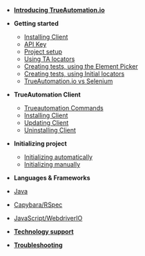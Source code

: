<!-- docs/_sidebar.md -->

* [**Introducing TrueAutomation.io**](/introducing-ta/introducing-ta.md)
  

* **Getting started**
  * [Installing Client](/getting-started/installation.md)
  * [API Key](/getting-started/api-key.md)
  * [Project setup](/getting-started/project-setup.md)
  * [Using TA locators](/getting-started/ta-locators.md)
  * [Creating tests, using the Element Picker](/getting-started/using-element-picker.md)
  * [Creating tests, using Initial locators](/getting-started/creating-tests-il.md)
  * [TrueAutomation.io vs Selenium](/getting-started/trueautomation-vs-selenium.md)


* **TrueAutomation Client**
  * [Trueautomation Commands](/client/commands.md)
  * [Installing Client](/client/installation-client.md)
  * [Updating Client](/client/update-client.md)
  * [Uninstalling Client](/client/uninstalling-client.md)


* **Initializing project**
  * [Initializing automatically](/initializing/initializing-automatically.md)
  * [Initializing manually](/initializing/initializing-manually.md)


*  **Languages & Frameworks**
 * [Java](/languages-frameworks/java.md)
 * [Capybara/RSpec](/languages-frameworks/capybara-rspec.md)
 * [JavaScript/WebdriverIO](/languages-frameworks/javascript-wdio.md)


* [**Technology support**](/support/technology-support.md)
* [**Troubleshooting**](/support/troubleshooting.md)

